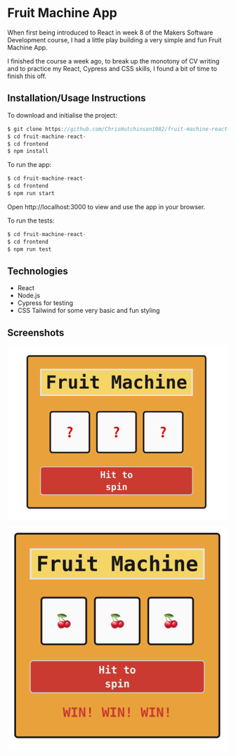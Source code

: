 # Fruit Machine App

When first being introduced to React in week 8 of the Makers Software Development course, I had a little play building a very simple and fun Fruit Machine App.

I finished the course a week ago, to break up the monotony of CV writing and to practice my React, Cypress and CSS skills, I found a bit of time to finish this off.

## Installation/Usage Instructions

To download and initialise the project:

```js
$ git clone https://github.com/ChrisHutchinson1982/fruit-machine-react-
$ cd fruit-machine-react-
$ cd frontend
$ npm install
```

To run the app:

```js
$ cd fruit-machine-react-
$ cd frontend
$ npm run start
```

Open http://localhost:3000 to view and use the app in your browser.

To run the tests:

```js
$ cd fruit-machine-react-
$ cd frontend
$ npm run test
```

## Technologies

- React
- Node.js
- Cypress for testing
- CSS Tailwind for some very basic and fun styling

## Screenshots

![View1](./docs/screen1.png)

![View2](./docs/screen2.png)
